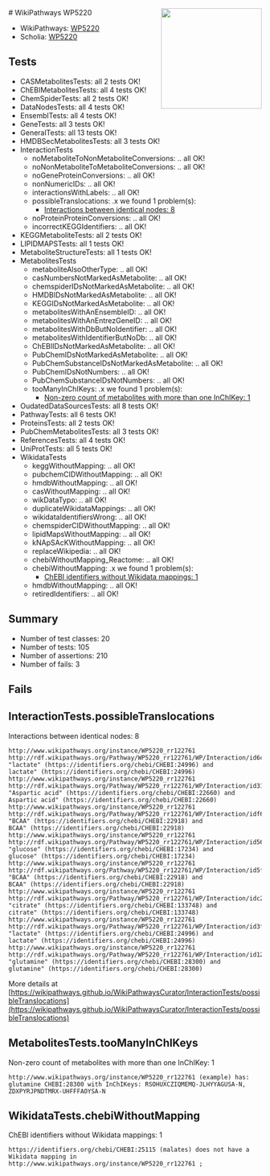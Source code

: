 <img style="float: right; width: 200px" src="https://upload.wikimedia.org/wikipedia/commons/thumb/8/83/Wplogo_with_text_500.png/640px-Wplogo_with_text_500.png" />
# WikiPathways WP5220

* WikiPathways: [WP5220](https://new.wikipathways.org/pathways/WP5220)
* Scholia: [WP5220](https://scholia.toolforge.org/wikipathways/WP5220)
## Tests
* CASMetabolitesTests: all 2 tests OK!
* ChEBIMetabolitesTests: all 4 tests OK!
* ChemSpiderTests: all 2 tests OK!
* DataNodesTests: all 4 tests OK!
* EnsemblTests: all 4 tests OK!
* GeneTests: all 3 tests OK!
* GeneralTests: all 13 tests OK!
* HMDBSecMetabolitesTests: all 3 tests OK!
* InteractionTests
    * noMetaboliteToNonMetaboliteConversions: .. all OK!
    * noNonMetaboliteToMetaboliteConversions: .. all OK!
    * noGeneProteinConversions: .. all OK!
    * nonNumericIDs: .. all OK!
    * interactionsWithLabels: .. all OK!
    * possibleTranslocations: .x we found 1 problem(s):
        * [Interactions between identical nodes: 8](#1c11820d)
    * noProteinProteinConversions: .. all OK!
    * incorrectKEGGIdentifiers: .. all OK!
* KEGGMetaboliteTests: all 2 tests OK!
* LIPIDMAPSTests: all 1 tests OK!
* MetaboliteStructureTests: all 1 tests OK!
* MetabolitesTests
    * metaboliteAlsoOtherType: .. all OK!
    * casNumbersNotMarkedAsMetabolite: .. all OK!
    * chemspiderIDsNotMarkedAsMetabolite: .. all OK!
    * HMDBIDsNotMarkedAsMetabolite: .. all OK!
    * KEGGIDsNotMarkedAsMetabolite: .. all OK!
    * metabolitesWithAnEnsembleID: .. all OK!
    * metabolitesWithAnEntrezGeneID: .. all OK!
    * metabolitesWithDbButNoIdentifier: .. all OK!
    * metabolitesWithIdentifierButNoDb: .. all OK!
    * ChEBIIDsNotMarkedAsMetabolite: .. all OK!
    * PubChemIDsNotMarkedAsMetabolite: .. all OK!
    * PubChemSubstanceIDsNotMarkedAsMetabolite: .. all OK!
    * PubChemIDsNotNumbers: .. all OK!
    * PubChemSubstanceIDsNotNumbers: .. all OK!
    * tooManyInChIKeys: .x we found 1 problem(s):
        * [Non-zero count of metabolites with more than one InChIKey: 1](#a4e4037e)
* OudatedDataSourcesTests: all 8 tests OK!
* PathwayTests: all 6 tests OK!
* ProteinsTests: all 2 tests OK!
* PubChemMetabolitesTests: all 3 tests OK!
* ReferencesTests: all 4 tests OK!
* UniProtTests: all 5 tests OK!
* WikidataTests
    * keggWithoutMapping: .. all OK!
    * pubchemCIDWithoutMapping: .. all OK!
    * hmdbWithoutMapping: .. all OK!
    * casWithoutMapping: .. all OK!
    * wikDataTypo: .. all OK!
    * duplicateWikidataMappings: .. all OK!
    * wikidataIdentifiersWrong: .. all OK!
    * chemspiderCIDWithoutMapping: .. all OK!
    * lipidMapsWithoutMapping: .. all OK!
    * kNApSAcKWithoutMapping: .. all OK!
    * replaceWikipedia: .. all OK!
    * chebiWithoutMapping_Reactome: .. all OK!
    * chebiWithoutMapping: .x we found 1 problem(s):
        * [ChEBI identifiers without Wikidata mappings: 1](#a8d554cd)
    * hmdbWithoutMapping: .. all OK!
    * retiredIdentifiers: .. all OK!


## Summary

* Number of test classes: 20
* Number of tests: 105
* Number of assertions: 210
* Number of fails: 3

## Fails

<a name="1c11820d" />

## InteractionTests.possibleTranslocations

Interactions between identical nodes: 8
```
http://www.wikipathways.org/instance/WP5220_rr122761 http://rdf.wikipathways.org/Pathway/WP5220_rr122761/WP/Interaction/id6c561cee "lactate" (https://identifiers.org/chebi/CHEBI:24996) and 
lactate" (https://identifiers.org/chebi/CHEBI:24996)
http://www.wikipathways.org/instance/WP5220_rr122761 http://rdf.wikipathways.org/Pathway/WP5220_rr122761/WP/Interaction/id311b54ca "Aspartic acid" (https://identifiers.org/chebi/CHEBI:22660) and 
Aspartic acid" (https://identifiers.org/chebi/CHEBI:22660)
http://www.wikipathways.org/instance/WP5220_rr122761 http://rdf.wikipathways.org/Pathway/WP5220_rr122761/WP/Interaction/idf62c4f03 "BCAA" (https://identifiers.org/chebi/CHEBI:22918) and 
BCAA" (https://identifiers.org/chebi/CHEBI:22918)
http://www.wikipathways.org/instance/WP5220_rr122761 http://rdf.wikipathways.org/Pathway/WP5220_rr122761/WP/Interaction/id56122b73 "glucose" (https://identifiers.org/chebi/CHEBI:17234) and 
glucose" (https://identifiers.org/chebi/CHEBI:17234)
http://www.wikipathways.org/instance/WP5220_rr122761 http://rdf.wikipathways.org/Pathway/WP5220_rr122761/WP/Interaction/id5f48e86a "BCAA" (https://identifiers.org/chebi/CHEBI:22918) and 
BCAA" (https://identifiers.org/chebi/CHEBI:22918)
http://www.wikipathways.org/instance/WP5220_rr122761 http://rdf.wikipathways.org/Pathway/WP5220_rr122761/WP/Interaction/idc263b3f5 "citrate" (https://identifiers.org/chebi/CHEBI:133748) and 
citrate" (https://identifiers.org/chebi/CHEBI:133748)
http://www.wikipathways.org/instance/WP5220_rr122761 http://rdf.wikipathways.org/Pathway/WP5220_rr122761/WP/Interaction/id3f330104 "lactate" (https://identifiers.org/chebi/CHEBI:24996) and 
lactate" (https://identifiers.org/chebi/CHEBI:24996)
http://www.wikipathways.org/instance/WP5220_rr122761 http://rdf.wikipathways.org/Pathway/WP5220_rr122761/WP/Interaction/id123c4895 "glutamine" (https://identifiers.org/chebi/CHEBI:28300) and 
glutamine" (https://identifiers.org/chebi/CHEBI:28300)
```

More details at [https://wikipathways.github.io/WikiPathwaysCurator/InteractionTests/possibleTranslocations](https://wikipathways.github.io/WikiPathwaysCurator/InteractionTests/possibleTranslocations)

<a name="a4e4037e" />

## MetabolitesTests.tooManyInChIKeys

Non-zero count of metabolites with more than one InChIKey: 1
```
http://www.wikipathways.org/instance/WP5220_rr122761 (example) has: glutamine CHEBI:28300 with InChIKeys: RSOHUXCZIQMEMQ-JLHYYAGUSA-N, ZDXPYRJPNDTMRX-UHFFFAOYSA-N
```

<a name="a8d554cd" />

## WikidataTests.chebiWithoutMapping

ChEBI identifiers without Wikidata mappings: 1
```
https://identifiers.org/chebi/CHEBI:25115 (malates) does not have a Wikidata mapping in http://www.wikipathways.org/instance/WP5220_rr122761 ; 
```

